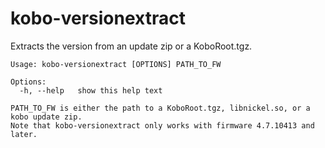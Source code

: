 # kobo-versionextract
Extracts the version from an update zip or a KoboRoot.tgz.

````
Usage: kobo-versionextract [OPTIONS] PATH_TO_FW

Options:
  -h, --help   show this help text

PATH_TO_FW is either the path to a KoboRoot.tgz, libnickel.so, or a kobo update zip.
Note that kobo-versionextract only works with firmware 4.7.10413 and later.
````